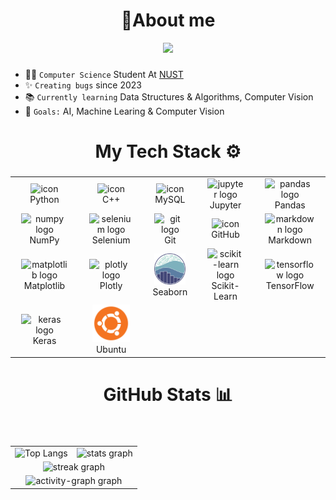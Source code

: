 <h1 Hey 👋 I'am Ahmed</h1>

<h1 align="center">📝About me</h1>

<div align='center'>
    <img src='https://readme-typing-svg.demolab.com?font=Monolisa&pause=1000&color=FFA500&center=true&vCenter=true&width=435&lines=Computer+Science+Student'>
</div>

###

- 👨‍🎓 `Computer Science` Student At <a href='https://nust.edu.pk/' > NUST </a>
- ✨ `Creating bugs` since 2023
- 📚 `Currently learning` Data Structures & Algorithms, Computer Vision
- 🎯 `Goals:` AI, Machine Learing & Computer Vision

###

##

<h1 align="center">My Tech Stack ⚙</h1>

###

<div align="left">
</div>

###

<div align="center">
    <table width="900">
        <tr>
            <td align="center" width="150">
                <a href='https://python.org' style="text-decoration: none;">
                    <img src="https://techstack-generator.vercel.app/python-icon.svg" alt="icon" height="50" style="margin: 0 10px;" />
                    <br>Python
                </a>
            </td>
            <td align="center" width="150">
                <a href='https://cplusplus.com/' style="text-decoration: none;">
                    <img src="https://techstack-generator.vercel.app/cpp-icon.svg" alt="icon" height="50" style="margin: 0 10px;" />
                    <br>C++
                </a>
            </td>
            <td align="center" width="150">
                <a href='https://mysql.com/' style="text-decoration: none;">
                    <img src="https://techstack-generator.vercel.app/mysql-icon.svg" alt="icon" height="50" style="margin: 0 10px;" />
                    <br>MySQL
                </a>
            </td>
            <td align="center" width="150">
                <a href='https://jupyter.org/' style="text-decoration: none;">
                    <img src="https://cdn.jsdelivr.net/gh/devicons/devicon/icons/jupyter/jupyter-original.svg" height="50" alt="jupyter logo" style="margin: 0 10px;" />
                    <br>Jupyter
                </a>
            </td>
            <td align="center" width="150">
                <a href='https://pandas.pydata.org/' style="text-decoration: none;">
                    <img src="https://cdn.jsdelivr.net/gh/devicons/devicon/icons/pandas/pandas-original.svg" height="50" alt="pandas logo" style="margin: 0 10px;" />
                    <br>Pandas
                </a>
            </td>
        </tr>
        <tr>
            <td align="center" width="150">
                <a href='https://numpy.org' style="text-decoration: none;">
                    <img src="https://cdn.jsdelivr.net/gh/devicons/devicon/icons/numpy/numpy-original.svg" height="50" alt="numpy logo" style="margin: 0 10px;" />
                    <br>NumPy
                </a>
            </td>
            <td align="center" width="150">
                <a href='https://www.selenium.dev/' style="text-decoration: none;">
                    <img src="https://cdn.simpleicons.org/selenium/43B02A" height="50" alt="selenium logo" style="margin: 0 10px;" />
                    <br>Selenium
                </a>
            </td>
            <td align="center" width="150">
                <a href='https://git-scm.com/' style="text-decoration: none;">
                    <img src="https://cdn.simpleicons.org/git/F05032" height="50" alt="git logo" style="margin: 0 10px;" />
                    <br>Git
                </a>
            </td>
            <td align="center" width="150">
                <a href='https://github.com/ahmedyar7' style="text-decoration: none;">
                    <img src="https://techstack-generator.vercel.app/github-icon.svg" alt="icon" height="50" style="margin: 0 10px;" />
                    <br>GitHub
                </a>
            </td>
            <td align="center" width="150">
                <a href='https://www.markdownguide.org/' style="text-decoration: none;">
                    <img src="https://skillicons.dev/icons?i=md" height="50" alt="markdown logo" style="margin: 0 10px;" />
                    <br>Markdown
                </a>
            </td>
        </tr>
        <tr>
            <td align="center" width="150">
                <a href='https://matplotlib.org/stable/' style="text-decoration: none;">
                    <img src="https://cdn.jsdelivr.net/gh/devicons/devicon/icons/matplotlib/matplotlib-original.svg" height="50" alt="matplotlib logo" style="margin: 0 10px;" />
                    <br>Matplotlib
                </a>
            </td>
            <td align="center" width="150">
                <a href='https://plotly.com' style="text-decoration: none;">
                    <img src="https://cdn.jsdelivr.net/gh/devicons/devicon/icons/plotly/plotly-original.svg" height="50" alt="plotly logo" style="margin: 0 10px;" />
                    <br>Plotly
                </a>
            </td>
            <td align="center" width="150">
                <a href='https://seaborn.pydata.org/' style="text-decoration: none;">
                    <img src="img/seaborn.png" height="50" alt="seaborn logo" style="margin: 0 10px;" />
                    <br>Seaborn
                </a>
            </td>
            <td align="center" width="150">
                <a href='https://scikit-learn.org/1.5/index.html' style="text-decoration: none;">
                    <img src="https://cdn.jsdelivr.net/gh/devicons/devicon/icons/scikitlearn/scikitlearn-original.svg" height="50" alt="scikit-learn logo" style="margin: 0 10px;" />
                    <br>Scikit-Learn
                </a>
            </td>
            <td align="center" width="150">
                <a href='https://www.tensorflow.org/' style="text-decoration: none;">
                    <img src="https://cdn.jsdelivr.net/gh/devicons/devicon/icons/tensorflow/tensorflow-original.svg" height="50" alt="tensorflow logo" style="margin: 0 10px;" />
                    <br>TensorFlow
                </a>
            </td>
        </tr>
        <tr>
            <td align="center" width="150">
                <a href='https://keras.io/' style="text-decoration: none;">
                    <img src="https://cdn.jsdelivr.net/gh/devicons/devicon/icons/keras/keras-original.svg" height="50" alt="keras logo" style="margin: 0 10px;" />
                    <br>Keras
                </a>
            </td>
            <td align="center" width="150">
                <a href='https://keras.io/' style="text-decoration: none;">
                    <img src="img/UbuntuCoF.svg.png" height="60" alt="keras logo" style="margin: 0 10px;" />
                    <br>Ubuntu
                </a>
            </td>
        </tr>
    </table>
</div>

###

##

<h1 align="center">GitHub Stats 📊</h1>

###

###

<div align="left">
</div>

###

###

<br clear="both">

<div align="center">
    <table>
        <tr>
            <td align="center">
                <a href="https://github.com/ahmedyar7" style="text-decoration: none;">
                    <img src="https://github-readme-stats.vercel.app/api/top-langs/?username=ahmedyar7&hide_border=true&layout=donut&theme=github_dark" alt="Top Langs" style="border: none; outline: none;">
                </a>
            </td>
            <td align="center">
                <a href="https://github.com/ahmedyar7" style="text-decoration: none;">
                    <img src="https://github-readme-stats.vercel.app/api?username=ahmedyar7&hide_title=true&hide_rank=false&rank_icon=github&show_icons=true&include_all_commits=true&count_private=true&disable_animations=false&theme=github_dark&locale=en&hide_border=true&order=1" height="150" alt="stats graph" />
                </a>
            </td>
        </tr>
        <tr>
            <td colspan="2" align="center">
                <a href="https://github.com/ahmedyar7" style="text-decoration: none;">
                    <img src="https://streak-stats.demolab.com?user=ahmedyar7&locale=en&mode=daily&theme=dark&hide_border=true&border_radius=5&order=3" height="220" alt="streak graph" />
                </a>
            </td>
        </tr>
        <tr>
            <td colspan="2" align="center">
                <a href="https://github.com/ahmedyar7" style="text-decoration: none;">
                    <img src="https://github-readme-activity-graph.vercel.app/graph?username=ahmedyar7&radius=16&theme=github-dark&area=true&order=5&hide_border=true&hide_title=false&point=cf1717" height="300" alt="activity-graph graph" />
                </a>
            </td>
        </tr>
    </table>
</div>

###

  </a>

</div>

###

</div>

###
